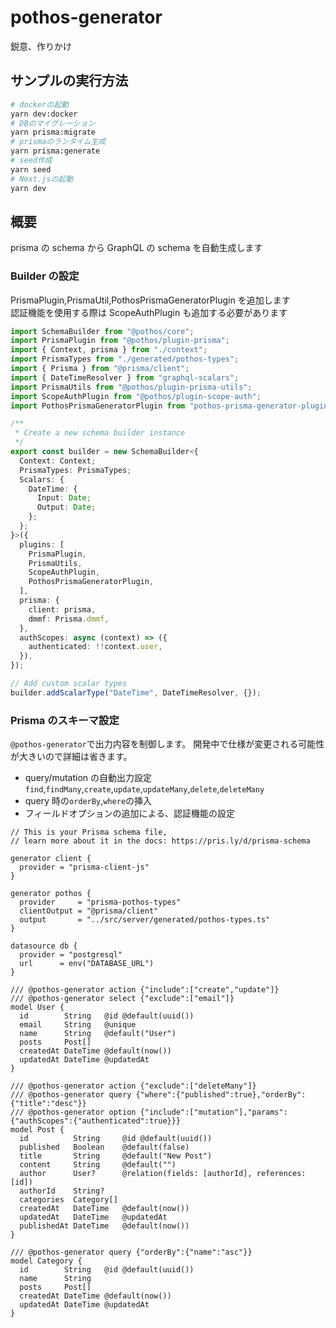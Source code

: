 # pothos-generator

鋭意、作りかけ

## サンプルの実行方法

```sh
# dockerの起動
yarn dev:docker
# DBのマイグレーション
yarn prisma:migrate
# prismaのランタイム生成
yarn prisma:generate
# seed作成
yarn seed
# Next.jsの起動
yarn dev
```

## 概要

prisma の schema から GraphQL の schema を自動生成します

### Builder の設定

PrismaPlugin,PrismaUtil,PothosPrismaGeneratorPlugin を追加します  
認証機能を使用する際は ScopeAuthPlugin も追加する必要があります

```ts
import SchemaBuilder from "@pothos/core";
import PrismaPlugin from "@pothos/plugin-prisma";
import { Context, prisma } from "./context";
import PrismaTypes from "./generated/pothos-types";
import { Prisma } from "@prisma/client";
import { DateTimeResolver } from "graphql-scalars";
import PrismaUtils from "@pothos/plugin-prisma-utils";
import ScopeAuthPlugin from "@pothos/plugin-scope-auth";
import PothosPrismaGeneratorPlugin from "pothos-prisma-generator-plugin";

/**
 * Create a new schema builder instance
 */
export const builder = new SchemaBuilder<{
  Context: Context;
  PrismaTypes: PrismaTypes;
  Scalars: {
    DateTime: {
      Input: Date;
      Output: Date;
    };
  };
}>({
  plugins: [
    PrismaPlugin,
    PrismaUtils,
    ScopeAuthPlugin,
    PothosPrismaGeneratorPlugin,
  ],
  prisma: {
    client: prisma,
    dmmf: Prisma.dmmf,
  },
  authScopes: async (context) => ({
    authenticated: !!context.user,
  }),
});

// Add custom scalar types
builder.addScalarType("DateTime", DateTimeResolver, {});
```

### Prisma のスキーマ設定

`@pothos-generator`で出力内容を制御します。
開発中で仕様が変更される可能性が大きいので詳細は省きます。

- query/mutation の自動出力設定  
  `find`,`findMany`,`create`,`update`,`updateMany`,`delete`,`deleteMany`
- query 時の`orderBy`,`where`の挿入
- フィールドオプションの追加による、認証機能の設定

```prisma
// This is your Prisma schema file,
// learn more about it in the docs: https://pris.ly/d/prisma-schema

generator client {
  provider = "prisma-client-js"
}

generator pothos {
  provider     = "prisma-pothos-types"
  clientOutput = "@prisma/client"
  output       = "../src/server/generated/pothos-types.ts"
}

datasource db {
  provider = "postgresql"
  url      = env("DATABASE_URL")
}

/// @pothos-generator action {"include":["create","update"]}
/// @pothos-generator select {"exclude":["email"]}
model User {
  id        String   @id @default(uuid())
  email     String   @unique
  name      String   @default("User")
  posts     Post[]
  createdAt DateTime @default(now())
  updatedAt DateTime @updatedAt
}

/// @pothos-generator action {"exclude":["deleteMany"]}
/// @pothos-generator query {"where":{"published":true},"orderBy":{"title":"desc"}}
/// @pothos-generator option {"include":["mutation"],"params":{"authScopes":{"authenticated":true}}}
model Post {
  id          String     @id @default(uuid())
  published   Boolean    @default(false)
  title       String     @default("New Post")
  content     String     @default("")
  author      User?      @relation(fields: [authorId], references: [id])
  authorId    String?
  categories  Category[]
  createdAt   DateTime   @default(now())
  updatedAt   DateTime   @updatedAt
  publishedAt DateTime   @default(now())
}

/// @pothos-generator query {"orderBy":{"name":"asc"}}
model Category {
  id        String   @id @default(uuid())
  name      String
  posts     Post[]
  createdAt DateTime @default(now())
  updatedAt DateTime @updatedAt
}
```
